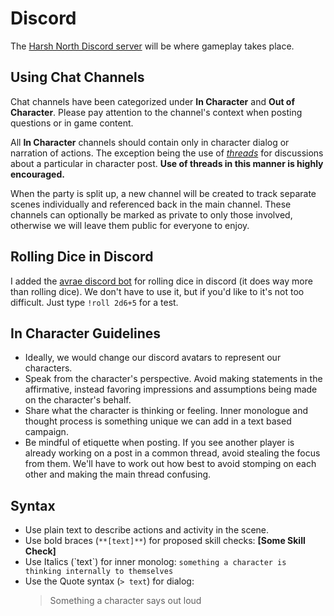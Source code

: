 # Discord
The [Harsh North Discord server](https://discord.gg/6FWfkgBX) will be where gameplay takes place.

## Using Chat Channels

Chat channels have been categorized under **In Character** and **Out of Character**. Please pay attention to the channel's context when posting questions or in game content.

All **In Character** channels should contain only in character dialog or narration of actions. The exception being the use of *[threads](https://support.discord.com/hc/en-us/articles/4403205878423-Threads-FAQ)* for discussions about a particular in character post. **Use of threads in this manner is highly encouraged.**

When the party is split up, a new channel will be created to track separate scenes individually and referenced back in the main channel. These channels can optionally be marked as private to only those involved, otherwise we will leave them public for everyone to enjoy.

## Rolling Dice in Discord
I added the [avrae discord bot](https://avrae.io/commands#dice) for rolling dice in discord (it does way more than rolling dice). We don't have to use it, but if you'd like to it's not too difficult. Just type `!roll 2d6+5` for a test.

## In Character Guidelines

- Ideally, we would change our discord avatars to represent our characters.
- Speak from the character's perspective. Avoid making statements in the affirmative, instead favoring impressions and assumptions being made on the character's behalf.
- Share what the character is thinking or feeling. Inner monologue and thought process is something unique we can add in a text based campaign.
- Be mindful of etiquette when posting. If you see another player is already working on a post in a common thread, avoid stealing the focus from them. We'll have to work out how best to avoid stomping on each other and making the main thread confusing.

## Syntax
- Use plain text to describe actions and activity in the scene.
- Use bold braces (`**[text]**`) for proposed skill checks: **[Some Skill Check]**
- Use Italics (\`text\`) for inner monolog: `something a character is thinking internally to themselves`
- Use the Quote syntax (`> text`) for dialog: 
    > Something a character says out loud
